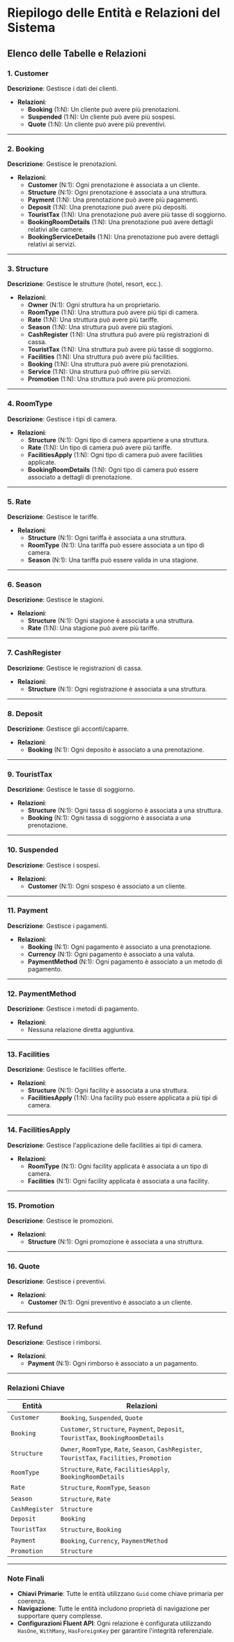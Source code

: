
# Riepilogo delle Entità e Relazioni del Sistema

## **Elenco delle Tabelle e Relazioni**

### **1. Customer**
**Descrizione**: Gestisce i dati dei clienti.
- **Relazioni**:
  - **Booking** (1:N): Un cliente può avere più prenotazioni.
  - **Suspended** (1:N): Un cliente può avere più sospesi.
  - **Quote** (1:N): Un cliente può avere più preventivi.

---

### **2. Booking**
**Descrizione**: Gestisce le prenotazioni.
- **Relazioni**:
  - **Customer** (N:1): Ogni prenotazione è associata a un cliente.
  - **Structure** (N:1): Ogni prenotazione è associata a una struttura.
  - **Payment** (1:N): Una prenotazione può avere più pagamenti.
  - **Deposit** (1:N): Una prenotazione può avere più depositi.
  - **TouristTax** (1:N): Una prenotazione può avere più tasse di soggiorno.
  - **BookingRoomDetails** (1:N): Una prenotazione può avere dettagli relativi alle camere.
  - **BookingServiceDetails** (1:N): Una prenotazione può avere dettagli relativi ai servizi.

---

### **3. Structure**
**Descrizione**: Gestisce le strutture (hotel, resort, ecc.).
- **Relazioni**:
  - **Owner** (N:1): Ogni struttura ha un proprietario.
  - **RoomType** (1:N): Una struttura può avere più tipi di camera.
  - **Rate** (1:N): Una struttura può avere più tariffe.
  - **Season** (1:N): Una struttura può avere più stagioni.
  - **CashRegister** (1:N): Una struttura può avere più registrazioni di cassa.
  - **TouristTax** (1:N): Una struttura può avere più tasse di soggiorno.
  - **Facilities** (1:N): Una struttura può avere più facilities.
  - **Booking** (1:N): Una struttura può avere più prenotazioni.
  - **Service** (1:N): Una struttura può offrire più servizi.
  - **Promotion** (1:N): Una struttura può avere più promozioni.

---

### **4. RoomType**
**Descrizione**: Gestisce i tipi di camera.
- **Relazioni**:
  - **Structure** (N:1): Ogni tipo di camera appartiene a una struttura.
  - **Rate** (1:N): Un tipo di camera può avere più tariffe.
  - **FacilitiesApply** (1:N): Ogni tipo di camera può avere facilities applicate.
  - **BookingRoomDetails** (1:N): Ogni tipo di camera può essere associato a dettagli di prenotazione.

---

### **5. Rate**
**Descrizione**: Gestisce le tariffe.
- **Relazioni**:
  - **Structure** (N:1): Ogni tariffa è associata a una struttura.
  - **RoomType** (N:1): Una tariffa può essere associata a un tipo di camera.
  - **Season** (N:1): Una tariffa può essere valida in una stagione.

---

### **6. Season**
**Descrizione**: Gestisce le stagioni.
- **Relazioni**:
  - **Structure** (N:1): Ogni stagione è associata a una struttura.
  - **Rate** (1:N): Una stagione può avere più tariffe.

---

### **7. CashRegister**
**Descrizione**: Gestisce le registrazioni di cassa.
- **Relazioni**:
  - **Structure** (N:1): Ogni registrazione è associata a una struttura.

---

### **8. Deposit**
**Descrizione**: Gestisce gli acconti/caparre.
- **Relazioni**:
  - **Booking** (N:1): Ogni deposito è associato a una prenotazione.

---

### **9. TouristTax**
**Descrizione**: Gestisce le tasse di soggiorno.
- **Relazioni**:
  - **Structure** (N:1): Ogni tassa di soggiorno è associata a una struttura.
  - **Booking** (N:1): Ogni tassa di soggiorno è associata a una prenotazione.

---

### **10. Suspended**
**Descrizione**: Gestisce i sospesi.
- **Relazioni**:
  - **Customer** (N:1): Ogni sospeso è associato a un cliente.

---

### **11. Payment**
**Descrizione**: Gestisce i pagamenti.
- **Relazioni**:
  - **Booking** (N:1): Ogni pagamento è associato a una prenotazione.
  - **Currency** (N:1): Ogni pagamento è associato a una valuta.
  - **PaymentMethod** (N:1): Ogni pagamento è associato a un metodo di pagamento.

---

### **12. PaymentMethod**
**Descrizione**: Gestisce i metodi di pagamento.
- **Relazioni**:
  - Nessuna relazione diretta aggiuntiva.

---

### **13. Facilities**
**Descrizione**: Gestisce le facilities offerte.
- **Relazioni**:
  - **Structure** (N:1): Ogni facility è associata a una struttura.
  - **FacilitiesApply** (1:N): Una facility può essere applicata a più tipi di camera.

---

### **14. FacilitiesApply**
**Descrizione**: Gestisce l'applicazione delle facilities ai tipi di camera.
- **Relazioni**:
  - **RoomType** (N:1): Ogni facility applicata è associata a un tipo di camera.
  - **Facilities** (N:1): Ogni facility applicata è associata a una facility.

---

### **15. Promotion**
**Descrizione**: Gestisce le promozioni.
- **Relazioni**:
  - **Structure** (N:1): Ogni promozione è associata a una struttura.

---

### **16. Quote**
**Descrizione**: Gestisce i preventivi.
- **Relazioni**:
  - **Customer** (N:1): Ogni preventivo è associato a un cliente.

---

### **17. Refund**
**Descrizione**: Gestisce i rimborsi.
- **Relazioni**:
  - **Payment** (N:1): Ogni rimborso è associato a un pagamento.

---

### **Relazioni Chiave**

| **Entità**          | **Relazioni**                                                                              |
|----------------------|-------------------------------------------------------------------------------------------|
| `Customer`          | `Booking`, `Suspended`, `Quote`                                                           |
| `Booking`           | `Customer`, `Structure`, `Payment`, `Deposit`, `TouristTax`, `BookingRoomDetails`         |
| `Structure`         | `Owner`, `RoomType`, `Rate`, `Season`, `CashRegister`, `TouristTax`, `Facilities`, `Promotion` |
| `RoomType`          | `Structure`, `Rate`, `FacilitiesApply`, `BookingRoomDetails`                              |
| `Rate`              | `Structure`, `RoomType`, `Season`                                                         |
| `Season`            | `Structure`, `Rate`                                                                       |
| `CashRegister`      | `Structure`                                                                               |
| `Deposit`           | `Booking`                                                                                |
| `TouristTax`        | `Structure`, `Booking`                                                                    |
| `Payment`           | `Booking`, `Currency`, `PaymentMethod`                                                    |
| `Promotion`         | `Structure`                                                                               |

---

### **Note Finali**
- **Chiavi Primarie**: Tutte le entità utilizzano `Guid` come chiave primaria per coerenza.
- **Navigazione**: Tutte le entità includono proprietà di navigazione per supportare query complesse.
- **Configurazioni Fluent API**: Ogni relazione è configurata utilizzando `HasOne`, `WithMany`, `HasForeignKey` per garantire l'integrità referenziale.
